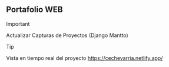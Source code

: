 ## Portafolio WEB
>[!IMPORTANT]
> Actualizar Capturas de Proyectos (Django Mantto)

>[!TIP]
> Vista en tiempo real del proyecto
https://cechevarria.netlify.app/
